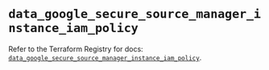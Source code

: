 # `data_google_secure_source_manager_instance_iam_policy`

Refer to the Terraform Registry for docs: [`data_google_secure_source_manager_instance_iam_policy`](https://registry.terraform.io/providers/hashicorp/google-beta/6.42.0/docs/data-sources/google_secure_source_manager_instance_iam_policy).
